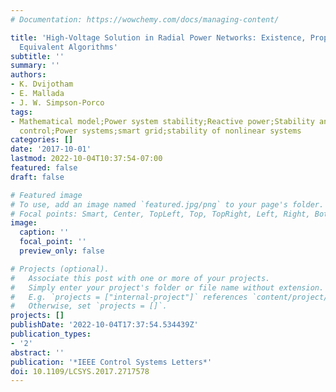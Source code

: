 ```yaml
---
# Documentation: https://wowchemy.com/docs/managing-content/

title: 'High-Voltage Solution in Radial Power Networks: Existence, Properties, and
  Equivalent Algorithms'
subtitle: ''
summary: ''
authors:
- K. Dvijotham
- E. Mallada
- J. W. Simpson-Porco
tags:
- Mathematical model;Power system stability;Reactive power;Stability analysis;Substations;Tools;Voltage
  control;Power systems;smart grid;stability of nonlinear systems
categories: []
date: '2017-10-01'
lastmod: 2022-10-04T10:37:54-07:00
featured: false
draft: false

# Featured image
# To use, add an image named `featured.jpg/png` to your page's folder.
# Focal points: Smart, Center, TopLeft, Top, TopRight, Left, Right, BottomLeft, Bottom, BottomRight.
image:
  caption: ''
  focal_point: ''
  preview_only: false

# Projects (optional).
#   Associate this post with one or more of your projects.
#   Simply enter your project's folder or file name without extension.
#   E.g. `projects = ["internal-project"]` references `content/project/deep-learning/index.md`.
#   Otherwise, set `projects = []`.
projects: []
publishDate: '2022-10-04T17:37:54.534439Z'
publication_types:
- '2'
abstract: ''
publication: '*IEEE Control Systems Letters*'
doi: 10.1109/LCSYS.2017.2717578
---
```

